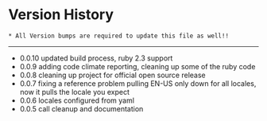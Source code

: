 Version History
====
    * All Version bumps are required to update this file as well!!
----

* 0.0.10 updated build process, ruby 2.3 support
* 0.0.9  adding code climate reporting, cleaning up some of the ruby code
* 0.0.8  cleaning up project for official open source release
* 0.0.7  fixing a reference problem pulling EN-US only down for all locales, now it pulls the locale you expect
* 0.0.6  locales configured from yaml
* 0.0.5  call cleanup and documentation
